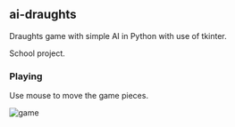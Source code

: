 ai-draughts
-----------

Draughts game with simple AI in Python with use of tkinter.

School project.

### Playing

Use mouse to move the game pieces.

![game](https://i.imgur.com/RQPolN5.png)